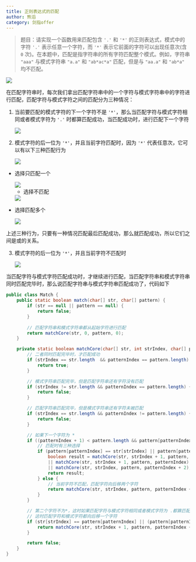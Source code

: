 ```yaml
---
title: 正则表达式的匹配
author: 熊滔
category: 剑指offer
---
```


> 题目：请实现一个函数用来匹配包含 `'.'` 和 `'*'` 的正则表达式，模式中的字符 `'.'` 表示任意一个字符，而 `'*'` 表示它前面的字符可以出现任意次(含 `0` 次)。在本题中，匹配是指字符串的所有字符匹配整个模式。例如，字符串 `"aaa"` 与模式字符串 `"a.a"` 和 `"ab*ac*a"` 匹配，但是与 `"aa.a"` 和 `"ab*a"` 均不匹配。


<img src="https://gitee.com/lastknightcoder/blogimage/raw/master/match202006122123.svg"/>

在匹配字符串时，每次我们拿出匹配字符串中的一个字符与模式字符串中的字符进行匹配，匹配字符与模式字符之间的匹配分为三种情况：

1. 当前要匹配的模式字符的下一个字符不是 `'*'`，那么当匹配字符与模式字符相同或者模式字符为 `'.'` 时都算匹配成功，当匹配成功时，进行匹配下一个字符

   <img src="https://gitee.com/lastknightcoder/blogimage/raw/master/match202006122054.svg"/>
   
2. 模式字符的后一位为 `'*'`，并且当前字符匹配时，因为 `'*'` 代表任意次，它可以有以下三种匹配行为

   <img src="https://gitee.com/lastknightcoder/blogimage/raw/master/match202006122102.svg"/>
   
   
- 选择只匹配一个
   
  <img src="https://gitee.com/lastknightcoder/blogimage/raw/master/match202006122106.svg"/>
     
   - 选择不匹配
   
  <img src="https://gitee.com/lastknightcoder/blogimage/raw/master/match202006122108.svg"/>
     
- 选择匹配多个
   
     <img src="https://gitee.com/lastknightcoder/blogimage/raw/master/match202006122109.svg"/>
   
上述三种行为，只要有一种情况匹配最后匹配成功，那么就匹配成功，所以它们之间是或的关系。
   
3. 模式字符的后一位为 `'*'`，并且当前字符不匹配时
   
   <img src="https://gitee.com/lastknightcoder/blogimage/raw/master/match202006122120.svg"/>

当匹配字符与模式字符匹配成功时，才继续进行匹配，当匹配字符串和模式字符串同时匹配完毕时，那么说匹配字符串与模式字符串匹配成功了，代码如下

```java
public class Match {
    public static boolean match(char[] str, char[] pattern) {
        if (str == null || pattern == null) {
            return false;
        }
		
        // 匹配字符串和模式字符串都从起始字符进行匹配
        return matchCore(str, 0, pattern, 0);
    }

    private static boolean matchCore(char[] str, int strIndex, char[] pattern, int patternIndex) {
        // 二者同时匹配完毕时，才匹配成功
        if (strIndex == str.length  && patternIndex == pattern.length) {
            return true;
        }

        // 模式字符串匹配完毕，但是匹配字符串还有字符没有匹配
        if (strIndex != str.length && patternIndex == pattern.length) {
            return false;
        }

        // 匹配字符串匹配完毕，但是模式字符串还有字符未被匹配
        if (strIndex == str.length && patternIndex != pattern.length) {
            return false;
        }

        // 如果下一个字符为 *
        if ((patternIndex + 1) < pattern.length && pattern[patternIndex + 1] == '*') {
            // 匹配时有三种选择
            if (pattern[patternIndex] == str[strIndex] || pattern[patternIndex] == '.') {
                boolean result = matchCore(str, strIndex + 1, pattern, patternIndex + 2)
                || matchCore(str, strIndex + 1, pattern, patternIndex)
                || matchCore(str, strIndex, pattern, patternIndex + 2);
                return result;
            } else {
                // 当前字符不匹配，匹配字符向后移两个字符
                return matchCore(str, strIndex, pattern, patternIndex + 2);
            }
        }

        // 第二个字符不为*，这时如果匹配字符与模式字符相同或者模式字符为 .都算匹配成功
        // 这时匹配字符和模式字符都向后移一个字符
        if (str[strIndex] == pattern[patternIndex] || (pattern[patternIndex] == '.')) {
            return matchCore(str, strIndex + 1, pattern, patternIndex + 1);
        }

        return false;
    }
}
```



<Disqus />